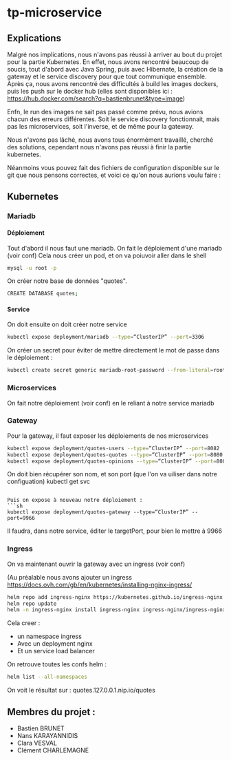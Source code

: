 # tp-microservice

## Explications
Malgré nos implications, nous n'avons pas réussi à arriver au bout du projet pour la partie Kubernetes. 
En effet, nous avons rencontré beaucoup de soucis, tout d'abord avec Java Spring, puis avec Hibernate, la création de la gateway et le service discovery pour que tout communique ensemble. 
Après ça, nous avons rencontré des difficultés à build les images dockers, puis les push sur le docker hub (elles sont disponibles ici : https://hub.docker.com/search?q=bastienbrunet&type=image) 

Enfn, le run des images ne sait pas passé comme prévu, nous avions chacun des erreurs différentes. Soit le service discovery fonctionnait, mais pas les microservices, soit l'inverse, et de même pour la gateway.

Nous n'avons pas lâché, nous avons tous énormément travaillé, cherché des solutions, cependant nous n'avons pas réussi à finir la partie kubernetes.

Néanmoins vous pouvez fait des fichiers de configuration disponible sur le git que nous pensons correctes, et voici ce qu'on nous aurions voulu faire :

## Kubernetes
### Mariadb
#### Déploiement
Tout d'abord il nous faut une mariadb.
On fait le déploiement d'une mariadb (voir conf)
Cela nous créer un pod, et on va poiuvoir aller dans le shell
```sh
mysql -u root -p
```
On créer notre base de données "quotes". 
```sh
CREATE DATABASE quotes;
```
#### Service
On doit ensuite on doit créer notre service
```sh
kubectl expose deployment/mariadb --type=“ClusterIP” --port=3306
```
On créer un secret pour éviter de mettre directement le mot de passe dans le déploiement : 
```sh
kubectl create secret generic mariadb-root-password --from-literal=root-password=password
```

### Microservices 
On fait notre déploiement (voir conf) en le reliant à notre service mariadb


### Gateway
Pour la gateway, il faut exposer les déploiements de nos microservices
```sh
kubectl expose deployment/quotes-users --type=“ClusterIP” --port=8082
kubectl expose deployment/quotes-quotes --type=“ClusterIP” --port=8080
kubectl expose deployment/quotes-opinions --type=“ClusterIP” --port=8081
```

On doit bien récupérer son nom, et son port (que l'on va uiliser dans notre configuation)
kubectl  get svc
```

Puis on expose à nouveau notre déploiement : 
```sh
kubectl expose deployment/quotes-gateway --type=“ClusterIP” --port=9966
```

Il faudra, dans notre service, éditer le targetPort, pour bien le mettre à 9966

### Ingress 
On va maintenant ouvrir la gateway avec un ingress (voir conf)

(Au préalable nous avons ajouter un ingress
https://docs.ovh.com/gb/en/kubernetes/installing-nginx-ingress/

```sh
helm repo add ingress-nginx https://kubernetes.github.io/ingress-nginx
helm repo update
helm -n ingress-nginx install ingress-nginx ingress-nginx/ingress-nginx --create-namespace
```

Cela creer :
-	un namespace ingress 
-	Avec un deployment nginx 
-	Et un service load balancer

On retrouve toutes les confs helm :
```sh
helm list --all-namespaces
```

On voit le résultat sur : quotes.127.0.0.1.nip.io/quotes

## Membres du projet :
  - Bastien BRUNET
  - Nans KARAYANNIDIS
  - Clara VESVAL
  - Clément CHARLEMAGNE
